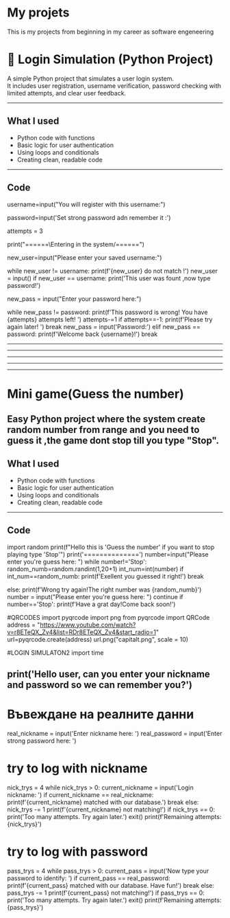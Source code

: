 # My projets
This is my projects from beginning in my career as software engeneering
# 🔐 Login Simulation (Python Project)
A simple Python project that simulates a user login system.  
It includes user registration, username verification, password checking with limited attempts, and clear user feedback.

---

##  What I used
- Python code with functions
- Basic logic for user authentication
- Using loops and conditionals
- Creating clean, readable code

------
## Code

username=input("You will register with this username:")

password=input('Set strong password adn remember it :')

attempts = 3

print("======\Entering in the system/======")

new_user=input("Please enter your saved username:")

while new_user != username:
    print(f'{new_user} do not match !')
    new_user = input()
    if new_user == username:
        print('This user was fount ,now type password!')

new_pass = input("Enter your password here:")

while new_pass != password:
        print(f'This password is wrong! You have {attempts} attempts left! ')
        attempts-=1
        if attempts==-1:
            print(f'Please try again later! ')
            break
        new_pass = input('Password:')
        elif new_pass == password:
            print(f'Welcome back {username}!')
            break







----------------
---------------
----------------
------------------
-------------------

#  Mini game(Guess the number)
Easy Python project where the system create random number from range and you need to guess it ,the game dont stop till you type "Stop".
---------
##  What I used
- Python code with functions
- Basic logic for user authentication
- Using loops and conditionals
- Creating clean, readable code
 ----------

## Code

import random
print(f"Hello this is 'Guess the number' if you want to stop playing type 'Stop'")
print('==============')
number=input("Please enter you're guess here: ")
while number!='Stop':
   random_numb=random.randint(1,20+1)
   int_num=int(number)
   if int_num==random_numb:
    print(f'Exellent you guessed it right!')
    break

   else:
    print(f'Wrong try again!The right number was {random_numb}')
    number = input("Please enter you're guess here: ")
    continue
    if number=='Stop':
        print(f'Have a grat day!Come back soon!')

#QRCODES
import pyqrcode
import png
from pyqrcode import QRCode
address = "https://www.youtube.com/watch?v=r8ETeQX_Zv4&list=RDr8ETeQX_Zv4&start_radio=1"
url=pyqrcode.create(address)
url.png("capitalt.png", scale = 10)

#LOGIN SIMULATON2
import time

print('Hello user, can you enter your nickname and password so we can remember you?')
-------------------------------------------------------------------------------------
# Въвеждане на реалните данни
real_nickname = input('Enter nickname here: ')
real_password = input('Enter strong password here: ')

# try to log with nickname
nick_trys = 4
while nick_trys > 0:
    current_nickname = input('Login nickname: ')
    if current_nickname == real_nickname:
        print(f'{current_nickname} matched with our database.')
        break
    else:
        nick_trys -= 1
        print(f'{current_nickname} not matching!')
        if nick_trys == 0:
            print('Too many attempts. Try again later.')
            exit()
        print(f'Remaining attempts: {nick_trys}')

# try to log with password
pass_trys = 4
while pass_trys > 0:
    current_pass = input('Now type your password to identify: ')
    if current_pass == real_password:
        print(f'{current_pass} matched with our database. Have fun!')
        break
    else:
        pass_trys -= 1
        print(f'{current_pass} not matching!')
        if pass_trys == 0:
            print('Too many attempts. Try again later.')
            exit()
        print(f'Remaining attempts: {pass_trys}')

















        
